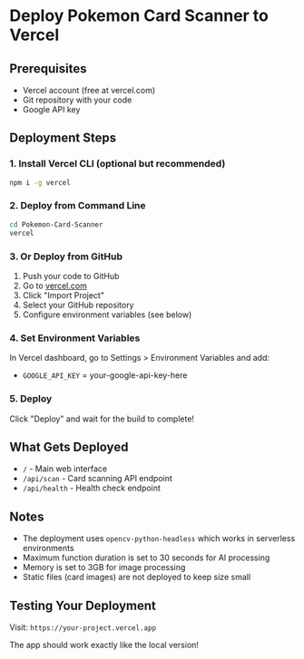 # Deploy Pokemon Card Scanner to Vercel

## Prerequisites
- Vercel account (free at vercel.com)
- Git repository with your code
- Google API key

## Deployment Steps

### 1. Install Vercel CLI (optional but recommended)
```bash
npm i -g vercel
```

### 2. Deploy from Command Line
```bash
cd Pokemon-Card-Scanner
vercel
```

### 3. Or Deploy from GitHub
1. Push your code to GitHub
2. Go to [vercel.com](https://vercel.com)
3. Click "Import Project"
4. Select your GitHub repository
5. Configure environment variables (see below)

### 4. Set Environment Variables
In Vercel dashboard, go to Settings > Environment Variables and add:
- `GOOGLE_API_KEY` = your-google-api-key-here

### 5. Deploy
Click "Deploy" and wait for the build to complete!

## What Gets Deployed

- `/` - Main web interface
- `/api/scan` - Card scanning API endpoint
- `/api/health` - Health check endpoint

## Notes

- The deployment uses `opencv-python-headless` which works in serverless environments
- Maximum function duration is set to 30 seconds for AI processing
- Memory is set to 3GB for image processing
- Static files (card images) are not deployed to keep size small

## Testing Your Deployment

Visit: `https://your-project.vercel.app`

The app should work exactly like the local version!